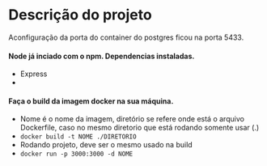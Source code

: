 # Descrição do projeto

Aconfiguração da porta do container do postgres ficou na porta 5433.

#### Node já inciado com o npm. Dependencias instaladas.
- Express
- 

#### Faça o build da imagem docker na sua máquina.
- Nome é o nome da imagem, diretório se refere onde está o arquivo Dockerfile, caso no mesmo diretorio que está rodando somente usar (.)
- ```docker build -t NOME ./DIRETORIO```
- Rodando projeto, deve ser o mesmo usado na build
- ```docker run -p 3000:3000 -d NOME```
